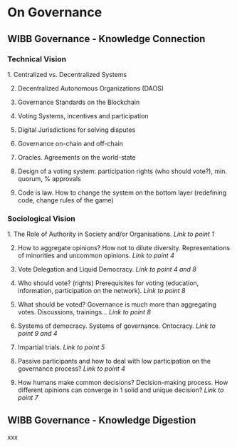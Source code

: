 <h1>On Governance</h1>
<h2>WIBB Governance - Knowledge Connection</h2>
<h3>Technical Vision</h3>
1. Centralized vs. Decentralized Systems

2. Decentralized Autonomous Organizations (DAOS)

3. Governance Standards on the Blockchain

4. Voting Systems, incentives and participation

5. Digital Jurisdictions for solving disputes

6. Governance on-chain and off-chain

7. Oracles. Agreements on the world-state

8. Design of a voting system: participation rights (who should vote?), min. quorum, % approvals

9. Code is law. How to change the system on the bottom layer (redefining code, change rules of the game)

<h3>Sociological Vision</h3>
1. The Role of Authority in Society and/or Organisations. <i>Link to point 1</i>

2. How to aggregate opinions? How not to dilute diversity. Representations of minorities and uncommon opinions. <i>Link to point 4</i>

3. Vote Delegation and Liquid Democracy. <i>Link to point 4 and 8</i>

4. Who should vote? (rights) Prerequisites for voting (education, information, participation on the network). <i>Link to point 8</i>

5. What should be voted? Governance is much more than aggregating votes. Discussions, trainings... <i>Link to point 8</i>

6. Systems of democracy. Systems of governance. Ontocracy. <i>Link to point 9 and 4</i>

7. Impartial trials. <i>Link to point 5</i>

8. Passive participants and how to deal with low participation on the governance process? <i>Link to point 4</i>

9. How humans make common decisions? Decision-making process. How different opinions can converge in 1 solid and unique decision? <i>Link to point 7</i>

<h2>WIBB Governance - Knowledge Digestion</h2>
xxx
